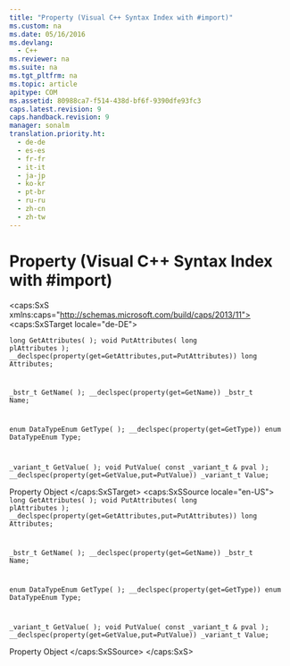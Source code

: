 ```yaml
---
title: "Property (Visual C++ Syntax Index with #import)"
ms.custom: na
ms.date: 05/16/2016
ms.devlang: 
  - C++
ms.reviewer: na
ms.suite: na
ms.tgt_pltfrm: na
ms.topic: article
apitype: COM
ms.assetid: 80988ca7-f514-438d-bf6f-9390dfe93fc3
caps.latest.revision: 9
caps.handback.revision: 9
manager: sonalm
translation.priority.ht: 
  - de-de
  - es-es
  - fr-fr
  - it-it
  - ja-jp
  - ko-kr
  - pt-br
  - ru-ru
  - zh-cn
  - zh-tw
---
```

# Property (Visual C++ Syntax Index with #import)
<?xml version="1.0" encoding="utf-8"?>
<caps:SxS xmlns:caps="http://schemas.microsoft.com/build/caps/2013/11">
  <caps:SxSTarget locale="de-DE">
    <developerReferenceWithoutSyntaxDocument xsi:schemaLocation="http://ddue.schemas.microsoft.com/authoring/2003/5 http://dduestorage.blob.core.windows.net/ddueschema/developer.xsd" xmlns="http://ddue.schemas.microsoft.com/authoring/2003/5" xmlns:xlink="http://www.w3.org/1999/xlink" xmlns:xsi="http://www.w3.org/2001/XMLSchema-instance">
      <introduction></introduction>
      <section>
        <title>
          <caps:sentence sentenceid="74693d2fc58b46bd06410f278e39aa71" id="tgt1" class="tgtSentence">Properties</caps:sentence>
        </title>
        <content>
          <code>long GetAttributes( );
void PutAttributes( long plAttributes );
__declspec(property(get=GetAttributes,put=PutAttributes)) long
    Attributes;

_bstr_t GetName( );
__declspec(property(get=GetName)) _bstr_t Name;

enum DataTypeEnum GetType( );
__declspec(property(get=GetType)) enum DataTypeEnum Type;

_variant_t GetValue( );
void PutValue( const _variant_t &amp; pval );
__declspec(property(get=GetValue,put=PutValue)) _variant_t Value;</code>
        </content>
      </section>
      <relatedTopics>
        <link xlink:href="b2a4767c-03c7-4935-a3bc-df3e1a38a009">Property Object</link>
      </relatedTopics>
    </developerReferenceWithoutSyntaxDocument>
  </caps:SxSTarget>
  <caps:SxSSource locale="en-US">
    <developerReferenceWithoutSyntaxDocument xsi:schemaLocation="http://ddue.schemas.microsoft.com/authoring/2003/5 http://dduestorage.blob.core.windows.net/ddueschema/developer.xsd" xmlns="http://ddue.schemas.microsoft.com/authoring/2003/5" xmlns:xlink="http://www.w3.org/1999/xlink" xmlns:xsi="http://www.w3.org/2001/XMLSchema-instance">
      <introduction></introduction>
      <section>
        <title>
          <caps:sentence id="src1" class="srcSentence">Properties</caps:sentence>
        </title>
        <content>
          <code>long GetAttributes( );
void PutAttributes( long plAttributes );
__declspec(property(get=GetAttributes,put=PutAttributes)) long
    Attributes;

_bstr_t GetName( );
__declspec(property(get=GetName)) _bstr_t Name;

enum DataTypeEnum GetType( );
__declspec(property(get=GetType)) enum DataTypeEnum Type;

_variant_t GetValue( );
void PutValue( const _variant_t &amp; pval );
__declspec(property(get=GetValue,put=PutValue)) _variant_t Value;</code>
        </content>
      </section>
      <relatedTopics>
        <link xlink:href="b2a4767c-03c7-4935-a3bc-df3e1a38a009">Property Object</link>
      </relatedTopics>
    </developerReferenceWithoutSyntaxDocument>
  </caps:SxSSource>
</caps:SxS>